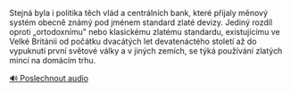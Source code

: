 
Stejná byla i politika těch vlád a centrálních bank, které přijaly měnový systém obecně známý pod jménem standard zlaté devizy. Jediný rozdíl oproti „ortodoxnímu" nebo klasickému zlatému standardu, existujícímu ve Velké Británii od počátku dvacátých let devatenáctého století až do vypuknutí první světové války a v jiných zemích, se týká používání zlatých mincí na domácím trhu.

[🔊 Poslechnout audio](/data/7-paragraphs/audio/chapter_84/para_001-Stejn-byla-i-politika-tch-vld-a-centrlnch-ban.mp3)
